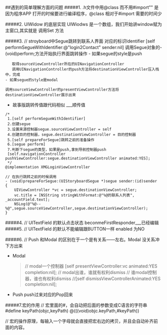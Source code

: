 ##遇到的简单理解方面的问题
#####1.  .h文件中用@class 而不用#import"" 是因为程序APP 打开的时候要进行编译程序，@class  相对于#import 需要的时间少

#####2. UIWidow 的底层实现 UIWiodws  是一个数组，我们开始讲window赋为主窗口,其实就是 调用Set 方法

#####3. // stroyboard中Segue跳转到联系人界面  对应的标识Identifier
    [self performSegueWithIdentifier:@"login2Contact" sender:nil]
    调用Segue对象的- (void)perform;方法开始执行界面跳转操作
    - 如果segue的style是push 
       取得sourceViewController所在的UINavigationController
       调用UINavigationController的push方法将destinationViewController压入栈中，完成
    - 如果segue的style是modal   
    调用sourceViewController的presentViewController方法将destinationViewController展示出来
    
 - 故事版跳转传值跟代码相似 ___顺传值

```
/*  
 1.[self performSegueWithIdentifier]
 2.创建segue
 3.设置来源控制器segue.sourceViewController = self
 4.创建目的控制器，segue.destinationViewController = 目的控制器
 5.[self prepareForSegue]跳转之前的准备操作
 6.[segue perform]
 7.判断下segue的类型，如果是push,拿到导航控制器push
 [self.navigationController pushViewController:segue.destinationViewController animated:YES];
 */
@implementation XMGLoginViewController

// 在执行跳转之前的时候调用
- (void)prepareForSegue:(UIStoryboardSegue *)segue sender:(id)sender
{
    UIViewController *vc = segue.destinationViewController;
    vc.title = [NSString stringWithFormat:@"%@的联系人列表", _accountField.text];
    NSLog(@"%@--%@",segue.sourceViewController,segue.destinationViewController);
}

```
#####4. // UITextField 的默认点击状态 beconmeFirstResponder___已经编辑     
#####5. // UITextField 的默认不能编辑跟BUTTON一样 enabled 为NO

#####6. // Push 和Modal 的区别在于一个是有关系——左右。Modal 没关系冲下方出来

  - Modal
  
     >// modal一个控制器
    [self presentViewController:vc animated:YES completion:nil];
        // modal出谁，谁就有权利dismiss
    // 谁modal控制器，谁也有权利dismiss
    //[self dismissViewControllerAnimated:YES completion:nil];
    
  - Push 
    push过来对应的Pop回来
    
 #####7.宏的作用
  // 宏里面的#，会自动把后面的参数变成C语言的字符串
        #define keyPath(objc,keyPath) @(((void)objc.keyPath,#keyPath))

  // 宏的操作原理，每输入一个字母就会直接把宏右边的拷贝，并且会自动补齐前面的内容。